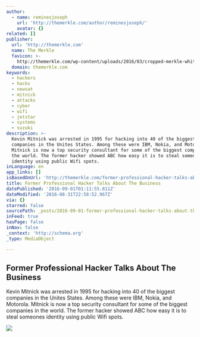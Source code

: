 ```yaml
---
author:
  - name: reminesjoseph
    url: 'http://themerkle.com/author/reminesjoseph/'
    avatar: {}
related: []
publisher:
  url: 'http://themerkle.com'
  name: The Merkle
  favicon: >-
    http://themerkle.com/wp-content/uploads/2016/03/cropped-merkle-white-1-192x192.png
  domain: themerkle.com
keywords:
  - hackers
  - hacks
  - newsat
  - mitnick
  - attacks
  - cyber
  - wifi
  - jetstar
  - systems
  - suzuki
description: >-
  Kevin Mitnick was arrested in 1995 for hacking into 40 of the biggest
  companies in the Unites States. Among these were IBM, Nokia, and Motorola.
  Mitnick is now a top security consultant for some of the biggest companies in
  the world. The former hacker showed ABC how easy it is to steal someones
  identity using public Wifi spots.
inLanguage: en
app_links: []
isBasedOnUrl: 'http://themerkle.com/former-professional-hacker-talks-about-the-business/'
title: Former Professional Hacker Talks About The Business
datePublished: '2016-09-01T01:11:55.811Z'
dateModified: '2016-08-31T22:58:52.967Z'
via: {}
starred: false
sourcePath: _posts/2016-09-01-former-professional-hacker-talks-about-the-business.md
inFeed: true
hasPage: false
inNav: false
_context: 'http://schema.org'
_type: MediaObject

---
```

<article style=""><h1>Former Professional Hacker Talks About The Business</h1><p>Kevin Mitnick was arrested in 1995 for hacking into 40 of the biggest companies in the Unites States. Among these were IBM, Nokia, and Motorola. Mitnick is now a top security consultant for some of the biggest companies in the world. The former hacker showed ABC how easy it is to steal someones identity using public Wifi spots.</p><img src="http://themerkle.com/wp-content/uploads/2016/08/shutterstock_376362739.jpg" /></article>